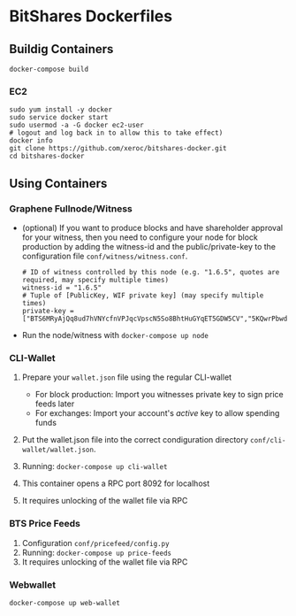 # BitShares Dockerfiles

## Buildig Containers

```
docker-compose build
```

### EC2
    
    sudo yum install -y docker
    sudo service docker start
    sudo usermod -a -G docker ec2-user
    # logout and log back in to allow this to take effect)
    docker info
    git clone https://github.com/xeroc/bitshares-docker.git
    cd bitshares-docker

## Using Containers

### Graphene Fullnode/Witness

 * (optional) If you want to produce blocks and have shareholder approval for
   your witness, then you need to configure your node for block production by
   adding the witness-id and the public/private-key to the configuration file
   `conf/witness/witness.conf`.

   ```
   # ID of witness controlled by this node (e.g. "1.6.5", quotes are required, may specify multiple times)
   witness-id = "1.6.5"
   # Tuple of [PublicKey, WIF private key] (may specify multiple times)
   private-key = ["BTS6MRyAjQq8ud7hVNYcfnVPJqcVpscN5So8BhtHuGYqET5GDW5CV","5KQwrPbwdL6PhXujxW37FSSQZ1JiwsST4cqQzDeyXtP79zkvFD3"]

   ```

 * Run the node/witness with `docker-compose up node`

### CLI-Wallet

 1. Prepare your `wallet.json` file using the regular CLI-wallet

    * For block production: Import you witnesses private key to sign price
      feeds later
    * For exchanges: Import your account's *active* key to allow spending funds

 2. Put the wallet.json file into the correct condiguration directory `conf/cli-wallet/wallet.json`.
 3. Running: `docker-compose up cli-wallet`
 4. This container opens a RPC port 8092 for localhost
 5. It requires unlocking of the wallet file via RPC

### BTS Price Feeds

 1. Configuration `conf/pricefeed/config.py`
 2. Running: `docker-compose up price-feeds`
 3. It requires unlocking of the wallet file via RPC

### Webwallet

`docker-compose up web-wallet`

